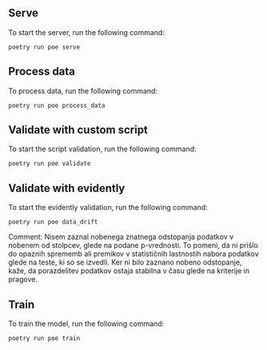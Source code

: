 ## Serve
To start the server, run the following command:

```shell
poetry run poe serve
```

## Process data
To process data, run the following command:

```shell
poetry run poe process_data
```

## Validate with custom script
To start the script validation, run the following command:

```shell
poetry run poe validate
```

## Validate with evidently
To start the evidently validation, run the following command:

```shell
poetry run poe data_drift
```

Comment:
Nisem zaznal nobenega znatnega odstopanja podatkov v nobenem od stolpcev, glede na podane p-vrednosti. To pomeni, da ni prišlo do opaznih sprememb ali premikov v statističnih lastnostih nabora podatkov glede na teste, ki so se izvedli.
Ker ni bilo zaznano nobeno odstopanje, kaže, da porazdelitev podatkov ostaja stabilna v času glede na kriterije in pragove.

## Train
To train the model, run the following command:

```shell
poetry run poe train
```